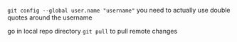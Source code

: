 `git config --global user.name "username"`
you need to actually use double quotes around the username

go in local repo directory
`git pull`
to pull remote changes
